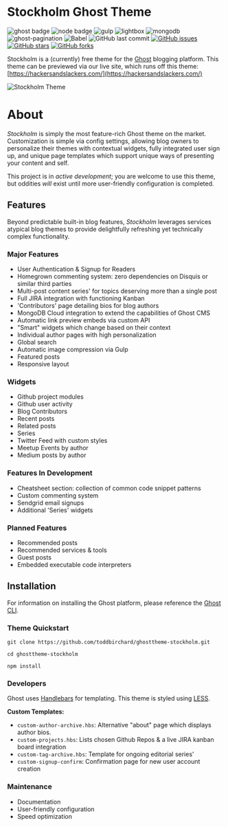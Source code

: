 # Stockholm Ghost Theme

![ghost badge](https://img.shields.io/badge/ghost-2.6.1-lightgrey.svg?longCache=true&style=flat-square&logo=ghost&logoColor=white)
![node badge](https://img.shields.io/badge/node-v10.13.0-green.svg?longCache=true&style=flat-square&logo=node.js&logoColor=white&colorB=339933)
![gulp](https://img.shields.io/badge/gulp-v4.0.0-green.svg?longCache=true&style=flat-square&logo=gulp&logoColor=white&colorB=DA4648)
![lightbox](https://img.shields.io/badge/lightbox-v2.10.0-blue.svg?longCache=true&style=flat-squaremongmong)
![mongodb](https://img.shields.io/badge/MongoDB--Atlas-v4.0-green.svg?longCache=true&style=flat-square&logo=MongoDB&logoColor=white&colorB=47A248)
![ghost-pagination](https://img.shields.io/badge/ghost--pagination-0.1.3-green.svg?longCache=true&style=flat-square&logoColor=white)
![Babel](https://img.shields.io/badge/@babel/core-7.1.2-yellow.svg?longCache=true&style=flat-square&logo=JavaScript&logoColor=white&colorB=FCC624)
![GitHub last commit](https://img.shields.io/github/last-commit/google/skia.svg?style=flat-square)
[![GitHub issues](https://img.shields.io/github/issues/toddbirchard/ghosttheme-stockholm.svg?style=flat-square)](https://github.com/toddbirchard/ghosttheme-stockholm/issues?colorB=FCC624)
[![GitHub stars](https://img.shields.io/github/stars/toddbirchard/ghosttheme-stockholm.svg?style=flat-square)](https://github.com/toddbirchard/ghosttheme-stockholm/stargazers?colorB=FCC624)
[![GitHub forks](https://img.shields.io/github/forks/toddbirchard/ghosttheme-stockholm.svg?style=flat-square)](https://github.com/toddbirchard/ghosttheme-stockholm/network)

Stockholm is a (currently) free theme for the [Ghost](https://github.com/TryGhost) blogging platform. This theme can be  previewed via our live site, which runs off this theme: [https://hackersandslackers.com/](https://hackersandslackers.com/)

![Stockholm Theme](https://github.com/toddbirchard/ghosttheme-stockholm/blob/master/assets/images/stockholm2.jpg)

# About

_Stockholm_ is simply the most feature-rich Ghost theme on the market. Customization is simple via config settings, allowing blog owners to personalize their themes with contextual widgets, fully integrated user sign up, and unique page templates which support unique ways of presenting your content and self. 

This project is in *active development*; you are welcome to use this theme, but oddities _will_ exist until more user-friendly configuration is completed.

## Features

Beyond predictable built-in blog features, *Stockholm* leverages services atypical blog themes to provide delightfully refreshing yet technically complex functionality.

### Major Features

- User Authentication & Signup for Readers
- Homegrown commenting system: zero dependencies on Disquis or similar third parties
- Multi-post content series' for topics deserving more than a single post
- Full JIRA integration with functioning Kanban
- 'Contributors' page detailing bios for blog authors
- MongoDB Cloud integration to extend the capabilities of Ghost CMS
- Automatic link preview embeds via custom API
- "Smart" widgets which change based on their context
- Individual author pages with high personalization
- Global search
- Automatic image compression via Gulp
- Featured posts
- Responsive layout

### Widgets

- Github project modules
- Github user activity
- Blog Contributors 
- Recent posts 
- Related posts 
- Series 
- Twitter Feed with custom styles
- Meetup Events by author
- Medium posts by author

### Features In Development

- Cheatsheet section: collection of common code snippet patterns
- Custom commenting system
- Sendgrid email signups
- Additional 'Series' widgets

### Planned Features

- Recommended posts
- Recommended services & tools
- Guest posts
- Embedded executable code interpreters

## Installation

For information on installing the Ghost platform, please reference the [Ghost CLI](https://docs.ghost.org/docs/cli-install).

### Theme Quickstart

```
git clone https://github.com/toddbirchard/ghosttheme-stockholm.git

cd ghosttheme-stockholm

npm install
```

### Developers

Ghost uses [Handlebars](http://handlebarsjs.com/) for templating. This theme is styled using [LESS](http://lesscss.org/).

**Custom Templates:**

- `custom-author-archive.hbs`: Alternative "about" page which displays author bios.
- `custom-projects.hbs`: Lists chosen Github Repos & a live JIRA kanban board integration
- `custom-tag-archive.hbs`: Template for ongoing editorial series'
- `custom-signup-confirm`: Confirmation page for new user account creation

### Maintenance

- Documentation
- User-friendly configuration
- Speed optimization
